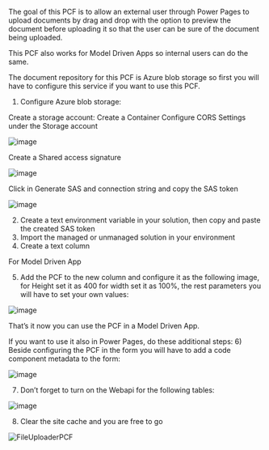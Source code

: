 The goal of this PCF is to allow an external user through Power Pages to upload documents by drag and drop with the option to preview the document before uploading it so that the user can be sure of the document being uploaded.

This PCF also works for Model Driven Apps so internal users can do the same.

The document repository for this PCF is Azure blob storage so first you will have to configure this service if you want to use this PCF.


1)	Configure Azure blob storage:

Create a storage account:
Create a Container
Configure CORS Settings under the Storage account

![image](https://github.com/walcivar/PowerPagesFileUploader/assets/5630463/cc47742e-494a-41cb-883f-7b51f2ebca96)

Create a Shared access signature

![image](https://github.com/walcivar/PowerPagesFileUploader/assets/5630463/a537ef8d-c1cd-470d-851e-7123e3ef0457)

Click in Generate SAS and connection string and copy the SAS token

![image](https://github.com/walcivar/PowerPagesFileUploader/assets/5630463/2208cecb-0918-4bd5-9d77-61ac030a5b22)

2)	Create a text environment variable in your solution, then copy and paste the created SAS token
3)	Import the managed or unmanaged solution in your environment
4)	Create a text column 

For Model Driven App

5)	Add the PCF to the new column and configure it as the following image, for Height set it as 400 for width set it as 100%, the rest parameters you will have to set your own values:

![image](https://github.com/walcivar/PowerPagesFileUploader/assets/5630463/1807b432-9803-49b3-8b71-bbb1db28ed1b)

That’s it now you can use the PCF in a Model Driven App.

If you want to use it also in Power Pages, do these additional steps:
6)	Beside configuring the PCF in the form you will have to add a code component metadata to the form:

![image](https://github.com/walcivar/PowerPagesFileUploader/assets/5630463/1e9bd7bb-f23c-442a-92fa-96d5d95c6a4c)

7)	Don’t forget to turn on the Webapi for the following tables:
   
![image](https://github.com/walcivar/PowerPagesFileUploader/assets/5630463/bc51cb35-0a0f-43a5-9f7b-29a324b771d3)

8)	Clear the site cache and you are free to go

![FileUploaderPCF](https://github.com/walcivar/PowerPagesFileUploader/assets/5630463/f38576f7-3408-4359-914a-6621fe80825d)

